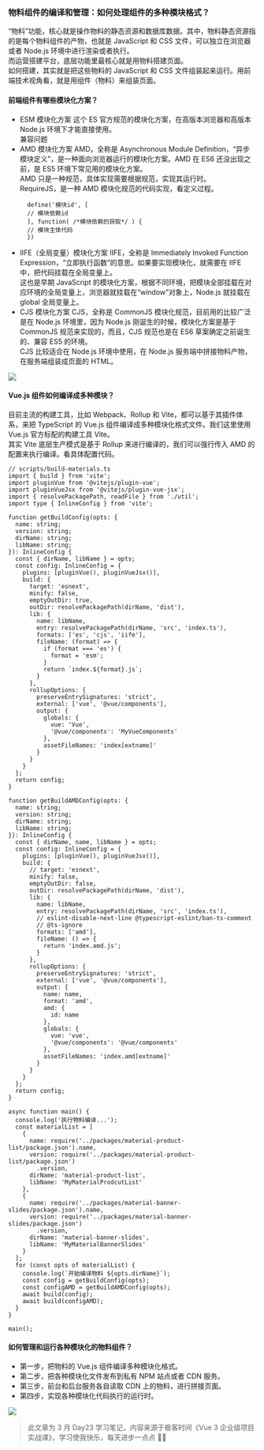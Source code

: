 ### 物料组件的编译和管理：如何处理组件的多种模块格式？

“物料”功能，核心就是操作物料的静态资源和数据库数据。其中，物料静态资源指的是每个物料组件的产物，也就是 JavaScript 和 CSS 文件，可以独立在浏览器或者 Node.js 环境中进行渲染或者执行。
<br/>
而运营搭建平台，底层功能里最核心就是用物料搭建页面。<br/>
如何搭建，其实就是把这些物料的 JavaScript 和 CSS 文件组装起来运行。用前端技术视角看，就是用组件（物料）来组装页面。<br/>

#### 前端组件有哪些模块化方案？

- ESM 模块化方案
  这个 ES 官方规范的模块化方案，在高版本浏览器和高版本 Node.js 环境下才能直接使用。
  <br/>
  兼容问题
- AMD 模块化方案
  AMD，全称是 Asynchronous Module Definition，“异步模块定义”，是一种面向浏览器运行的模块化方案。AMD 在 ES6 还没出现之前，是 ES5 环境下常见用的模块化方案。
  <br/>
  AMD 只是一种规范，具体实现需要根据规范，实现其运行时。
  <br/>
  RequireJS，是一种 AMD 模块化规范的代码实现，看定义过程。
  ```
    define('模块id', [
    // 模块依赖id
    ], function( /*模块依赖的获取*/ ) {
    // 模块主体代码
    })
  ```
- IIFE（全局变量）模块化方案
  IIFE，全称是 Immediately Invoked Function Expression，“立即执行函数”的意思。如果要实现模块化，就需要在 IIFE 中，把代码挂载在全局变量上。
  <br/>
  这也是早期 JavaScript 的模块化方案，根据不同环境，把模块全部挂载在对应环境的全局变量上，浏览器就挂载在“window”对象上，Node.js 就挂载在 global 全局变量上。
- CJS 模块化方案
  CJS，全称是 CommonJS 模块化规范，目前用的比较广泛是在 Node.js 环境里，因为 Node.js 刚诞生的时候，模块化方案是基于 CommonJS 规范来实现的，而且，CJS 规范也是在 ES6 草案确定之前诞生的、兼容 ES5 的环境。
  <br/>
  CJS 比较适合在 Node.js 环境中使用，在 Node.js 服务端中拼接物料产物，在服务端组装成页面的 HTML。

![](https://static001.geekbang.org/resource/image/f7/40/f7c62dce3e186255d8ed29fc95f3c440.jpg?wh=1920x1385)

#### Vue.js 组件如何编译成多种模块？

目前主流的构建工具，比如 Webpack、Rollup 和 Vite，都可以基于其插件体系，来把 TypeScript 的 Vue.js 组件编译成多种模块化格式文件。我们这里使用 Vue.js 官方标配的构建工具 Vite。
<br/>
其实 Vite 底层生产模式是基于 Rollup 来进行编译的，我们可以强行传入 AMD 的配置来执行编译。看具体配置代码。

```
// scripts/build-materials.ts
import { build } from 'vite';
import pluginVue from '@vitejs/plugin-vue';
import pluginVueJsx from '@vitejs/plugin-vue-jsx';
import { resolvePackagePath, readFile } from './util';
import type { InlineConfig } from 'vite';

function getBuildConfig(opts: {
  name: string;
  version: string;
  dirName: string;
  libName: string;
}): InlineConfig {
  const { dirName, libName } = opts;
  const config: InlineConfig = {
    plugins: [pluginVue(), pluginVueJsx()],
    build: {
      target: 'esnext',
      minify: false,
      emptyOutDir: true,
      outDir: resolvePackagePath(dirName, 'dist'),
      lib: {
        name: libName,
        entry: resolvePackagePath(dirName, 'src', 'index.ts'),
        formats: ['es', 'cjs', 'iife'],
        fileName: (format) => {
          if (format === 'es') {
            format = 'esm';
          }
          return `index.${format}.js`;
        }
      },
      rollupOptions: {
        preserveEntrySignatures: 'strict',
        external: ['vue', '@vue/components'],
        output: {
          globals: {
            vue: 'Vue',
            '@vue/components': 'MyVueComponents'
          },
          assetFileNames: 'index[extname]'
        }
      }
    }
  };
  return config;
}

function getBuildAMDConfig(opts: {
  name: string;
  version: string;
  dirName: string;
  libName: string;
}): InlineConfig {
  const { dirName, name, libName } = opts;
  const config: InlineConfig = {
    plugins: [pluginVue(), pluginVueJsx()],
    build: {
      // target: 'esnext',
      minify: false,
      emptyOutDir: false,
      outDir: resolvePackagePath(dirName, 'dist'),
      lib: {
        name: libName,
        entry: resolvePackagePath(dirName, 'src', 'index.ts'),
        // eslint-disable-next-line @typescript-eslint/ban-ts-comment
        // @ts-ignore
        formats: ['amd'],
        fileName: () => {
          return 'index.amd.js';
        }
      },
      rollupOptions: {
        preserveEntrySignatures: 'strict',
        external: ['vue', '@vue/components'],
        output: {
          name: name,
          format: 'amd',
          amd: {
            id: name
          },
          globals: {
            vue: 'vue',
            '@vue/components': '@vue/components'
          },
          assetFileNames: 'index.amd[extname]'
        }
      }
    }
  };
  return config;
}

async function main() {
  console.log('执行物料编译...');
  const materialList = [
    {
      name: require('../packages/material-product-list/package.json').name,
      version: require('../packages/material-product-list/package.json')
        .version,
      dirName: 'material-product-list',
      libName: 'MyMaterialProdcutList'
    },
    {
      name: require('../packages/material-banner-slides/package.json').name,
      version: require('../packages/material-banner-slides/package.json')
        .version,
      dirName: 'material-banner-slides',
      libName: 'MyMaterialBannerSlides'
    }
  ];
  for (const opts of materialList) {
    console.log(`开始编译物料 ${opts.dirName}`);
    const config = getBuildConfig(opts);
    const configAMD = getBuildAMDConfig(opts);
    await build(config);
    await build(configAMD);
  }
}

main();

```

#### 如何管理和运行各种模块化的物料组件？

- 第一步，把物料的 Vue.js 组件编译多种模块化格式。
- 第二步，把各种模块化文件发布到私有 NPM 站点或者 CDN 服务。
- 第三步，前台和后台服务各自读取 CDN 上的物料，进行拼接页面。
- 第四步，实现各种模块化代码执行的运行时。

![](https://static001.geekbang.org/resource/image/b9/11/b9f3ca16a6473e31fbf486a53a0b8111.jpg?wh=1920x1033)

> 此文章为 3 月 Day23 学习笔记，内容来源于极客时间《Vue 3 企业级项目实战课》，学习使我快乐，每天进步一点点 💪💪
